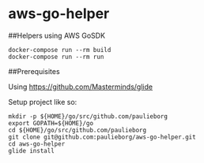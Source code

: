 # aws-go-helper
##Helpers using AWS GoSDK

    docker-compose run --rm build
    docker-compose run --rm run

##Prerequisites

Using https://github.com/Masterminds/glide

Setup project like so:
```
mkdir -p ${HOME}/go/src/github.com/paulieborg
export GOPATH=${HOME}/go
cd ${HOME}/go/src/github.com/paulieborg
git clone git@github.com:paulieborg/aws-go-helper.git
cd aws-go-helper
glide install
```

